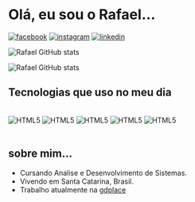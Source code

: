 # Olá, eu sou o Rafael...

[![facebook](https://img.shields.io/badge/Facebook-1877F2?style=for-the-badge&logo=facebook&logoColor=white)](https://www.facebook.com/RafaeldeOliveira.dev/)
[![instagram](https://img.shields.io/badge/Instagram-E4405F?style=for-the-badge&logo=instagram&logoColor=white)](https://www.instagram.com/rafah_vidalizando/)
[![linkedin](https://img.shields.io/badge/LinkedIn-0077B5?style=for-the-badge&logo=linkedin&logoColor=white)](https://www.linkedin.com/in/rafael-fortunatti-650756162/)

![Rafael GitHub stats](https://github-readme-stats.vercel.app/api?username=rafaelfernandes98&count_private=true&theme=onedark)


![Rafael GitHub stats](https://github-readme-stats.vercel.app/api/top-langs/?username=rafaelfernandes98&theme=onedark)

## Tecnologias que uso no meu dia

<div style="display: inline_block"><br/>
    <img alt="HTML5" src="https://img.shields.io/badge/HTML5-E34F26?style=for-the-badge&logo=html5&logoColor=white">
    <img alt="HTML5" src="https://img.shields.io/badge/CSS3-1572B6?style=for-the-badge&logo=css3&logoColor=white">
    <img alt="HTML5" src="https://img.shields.io/badge/JavaScript-F7DF1E?style=for-the-badge&logo=javascript&logoColor=black">
    <img alt="HTML5" src="https://img.shields.io/badge/React-20232A?style=for-the-badge&logo=react&logoColor=61DAFB">
    <img alt="HTML5" src="https://img.shields.io/badge/PHP-777BB4?style=for-the-badge&logo=php&logoColor=white">
</div><br/>

## sobre mim...

- Cursando Analise e Desenvolvimento de Sistemas.
- Vivendo em Santa Catarina, Brasil.
- Trabalho atualmente na [gdplace](https://www.gdplace.com.br/)
